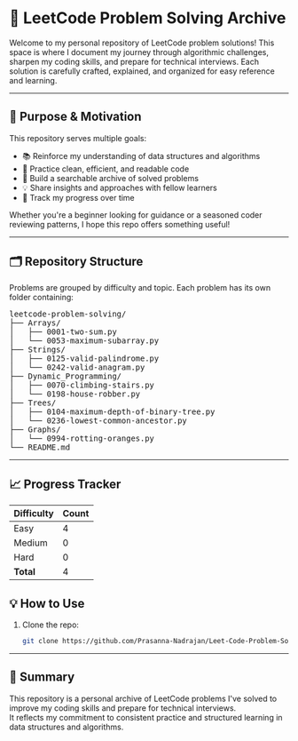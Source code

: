 # 🧠 LeetCode Problem Solving Archive

Welcome to my personal repository of LeetCode problem solutions! This space is where I document my journey through algorithmic challenges, sharpen my coding skills, and prepare for technical interviews. Each solution is carefully crafted, explained, and organized for easy reference and learning.

---

## 🚀 Purpose & Motivation

This repository serves multiple goals:

- 📚 Reinforce my understanding of data structures and algorithms
- 🧪 Practice clean, efficient, and readable code
- 🧩 Build a searchable archive of solved problems
- 💡 Share insights and approaches with fellow learners
- 🧭 Track my progress over time

Whether you're a beginner looking for guidance or a seasoned coder reviewing patterns, I hope this repo offers something useful!

---

## 🗂️ Repository Structure

Problems are grouped by difficulty and topic. Each problem has its own folder containing:
<pre>
leetcode-problem-solving/
├── Arrays/
│   ├── 0001-two-sum.py
│   └── 0053-maximum-subarray.py
├── Strings/
│   ├── 0125-valid-palindrome.py
│   └── 0242-valid-anagram.py
├── Dynamic_Programming/
│   ├── 0070-climbing-stairs.py
│   └── 0198-house-robber.py
├── Trees/
│   ├── 0104-maximum-depth-of-binary-tree.py
│   └── 0236-lowest-common-ancestor.py
├── Graphs/
│   └── 0994-rotting-oranges.py
└── README.md
</pre>
---

## 📈 Progress Tracker

| Difficulty | Count |
|------------|-------|
| Easy       | 4     |
| Medium     | 0     |
| Hard       | 0     |
| **Total**  | 4     |

## 💡 How to Use

1. Clone the repo:

   ```bash
   git clone https://github.com/Prasanna-Nadrajan/Leet-Code-Problem-Solving.git

---

## 📝 Summary

This repository is a personal archive of LeetCode problems I've solved to improve my coding skills and prepare for technical interviews.  
It reflects my commitment to consistent practice and structured learning in data structures and algorithms.

